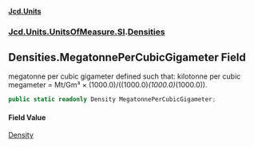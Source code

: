 #### [Jcd.Units](index.md 'index')
### [Jcd.Units.UnitsOfMeasure.SI](Jcd.Units.UnitsOfMeasure.SI.md 'Jcd.Units.UnitsOfMeasure.SI').[Densities](Densities.md 'Jcd.Units.UnitsOfMeasure.SI.Densities')

## Densities.MegatonnePerCubicGigameter Field

megatonne per cubic gigameter defined such that: kilotonne per cubic megameter = Mt/Gm³ ×
(1000.0)/((1000.0)*(1000.0)*(1000.0)).

```csharp
public static readonly Density MegatonnePerCubicGigameter;
```

#### Field Value
[Density](Density.md 'Jcd.Units.UnitTypes.Density')